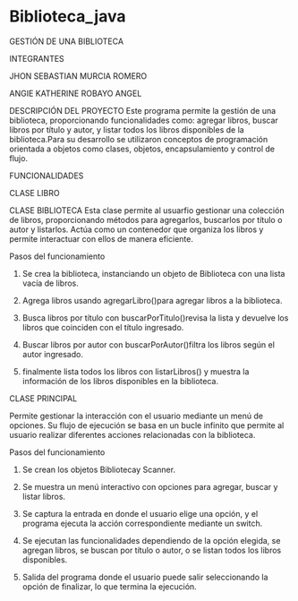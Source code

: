 # Biblioteca_java
GESTIÓN DE UNA BIBLIOTECA 

INTEGRANTES

JHON SEBASTIAN MURCIA ROMERO

ANGIE KATHERINE ROBAYO ANGEL 

DESCRIPCIÓN DEL PROYECTO 
Este programa permite la gestión de una biblioteca, proporcionando funcionalidades como: agregar libros, buscar libros por título y autor, y listar todos los libros disponibles de la biblioteca.Para su desarrollo se utilizaron conceptos de programación orientada a objetos como clases, objetos, encapsulamiento y control de flujo.

FUNCIONALIDADES 

CLASE LIBRO 

CLASE BIBLIOTECA 
Esta clase permite al usuarfio gestionar una colección de libros, proporcionando métodos para agregarlos, buscarlos por título o autor y listarlos. Actúa como un contenedor que organiza los libros y permite interactuar con ellos de manera eficiente.

Pasos del funcionamiento 

1. Se crea la biblioteca, instanciando un objeto de Biblioteca con una lista vacía de libros.

2.  Agrega libros usando agregarLibro()para agregar libros a la biblioteca.

3. Busca libros por título con buscarPorTitulo()revisa la lista y devuelve los libros que coinciden con el título ingresado.

4. Buscar libros por autor con buscarPorAutor()filtra los libros según el autor ingresado.

5.  finalmente lista todos los libros con listarLibros() y muestra la información de los libros disponibles en la biblioteca.
   
CLASE PRINCIPAL 

Permite gestionar la interacción con el usuario mediante un menú de opciones. Su flujo de ejecución se basa en un bucle infinito que permite al usuario realizar diferentes acciones relacionadas con la biblioteca.

Pasos del funcionamiento 

1.  Se crean los objetos Bibliotecay Scanner.
   
2.  Se muestra un menú  interactivo con opciones para agregar, buscar y listar libros.
  
3.  Se  captura  la entrada en donde el usuario elige una opción, y el programa ejecuta la acción correspondiente mediante un switch.
  
4.  Se ejecutan las funcionalidades  dependiendo de la opción elegida, se agregan libros, se buscan por título o autor, o se listan todos los libros disponibles.
  
5. Salida del programa donde el usuario puede salir seleccionando la opción de finalizar, lo que termina la ejecución.

